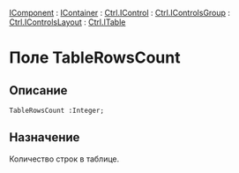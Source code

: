 ﻿---
Link: .Ctrl.ITable.@TableRowsCount
---

[IComponent](topic:Com.Custom.ComClasses.IComponent.Default) :
[IContainer](topic:Com.Custom.ComClasses.IContainer.Default) :
[Ctrl.IControl](topic:Com.Custom.ComClasses.Ctrl.IControl.Default) :
[Ctrl.IControlsGroup](topic:Com.Custom.ComClasses.Ctrl.IControlsGroup.Default) :
[Ctrl.IControlsLayout](topic:Com.Custom.ComClasses.Ctrl.IControlsLayout.Default) :
[Ctrl.ITable](Default)

# Поле TableRowsCount

## Описание

    TableRowsCount :Integer;

## Назначение

Количество строк в таблице.